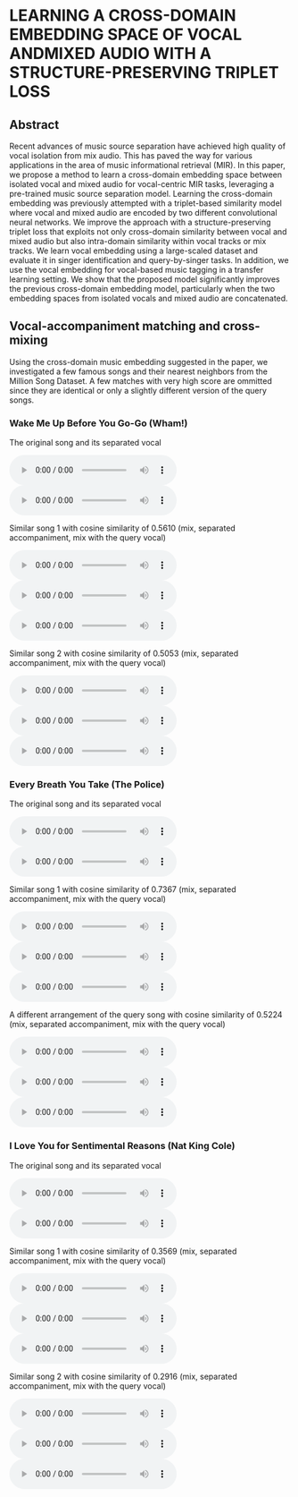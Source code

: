 
# LEARNING A CROSS-DOMAIN EMBEDDING SPACE OF VOCAL ANDMIXED AUDIO WITH A STRUCTURE-PRESERVING TRIPLET LOSS

## Abstract

Recent advances of music source separation have achieved high quality of vocal isolation from mix audio. This has paved the way for various applications in the area of music informational retrieval (MIR). In this paper, we propose a method to learn a cross-domain embedding space between isolated vocal and mixed audio for vocal-centric MIR tasks, leveraging a pre-trained music source separation model. Learning the cross-domain embedding was previously attempted with a triplet-based similarity model where vocal and mixed audio are encoded by two different convolutional neural networks. We improve the approach with a structure-preserving triplet loss that exploits not only cross-domain similarity between vocal and mixed audio but also intra-domain similarity within vocal tracks or mix tracks. We learn vocal embedding using a large-scaled dataset and evaluate it in singer identification and query-by-singer tasks. In addition, we use the vocal embedding for vocal-based music tagging in a transfer learning setting. We show that the proposed model significantly improves the previous cross-domain embedding model, particularly when the two embedding spaces from isolated vocals and mixed audio are concatenated.

## Vocal-accompaniment matching and cross-mixing

Using the cross-domain music embedding suggested in the paper, we investigated a few famous songs and their nearest neighbors from the Million Song Dataset. A few matches with very high score are ommitted since they are identical or only a slightly different version of the query songs.

### Wake Me Up Before You Go-Go (Wham!)

The original song and its separated vocal

<audio controls>
    <source src='./3861472.clip.mp3'>
</audio>
<audio controls>
    <source src='./3861472_vocals.wav'>
</audio>

Similar song 1 with cosine similarity of 0.5610 (mix, separated accompaniment, mix with the query vocal)

<audio controls>
    <source src='./4560177.clip.mp3'>
</audio>
<audio controls>
    <source src='./4560177_accompaniment.wav'>
</audio>
<audio controls>
    <source src='./wakemeup_4560177_mix.mp3'>
</audio>

Similar song 2 with cosine similarity of 0.5053 (mix, separated accompaniment, mix with the query vocal)

<audio controls>
    <source src='./5636269.clip.mp3'>
</audio>
<audio controls>
    <source src='./5636269_accompaniment.wav'>
</audio>
<audio controls>
    <source src='./wakemeup_5636269_mix.mp3'>
</audio>

### Every Breath You Take (The Police)

The original song and its separated vocal

<audio controls>
    <source src='./3727172.clip.mp3'>
</audio>
<audio controls>
    <source src='./3727172_vocals.wav'>
</audio>

Similar song 1 with cosine similarity of 0.7367 (mix, separated accompaniment, mix with the query vocal)

<audio controls>
    <source src='./5349014.clip.mp3'>
</audio>
<audio controls>
    <source src='./5349014_accompaniment.wav'>
</audio>
<audio controls>
    <source src='./everybreath_5349014_mix.mp3'>
</audio>

A different arrangement of the query song with cosine similarity of 0.5224 (mix, separated accompaniment, mix with the query vocal)

<audio controls>
    <source src='./169646.clip.mp3'>
</audio>
<audio controls>
    <source src='./169646_accompaniment.wav'>
</audio>
<audio controls>
    <source src='./everybreath_169646_mix.mp3'>
</audio>

### I Love You for Sentimental Reasons (Nat King Cole)

The original song and its separated vocal

<audio controls>
    <source src='./7857958.clip.mp3'>
</audio>
<audio controls>
    <source src='./7857958_vocals.wav'>
</audio>

Similar song 1 with cosine similarity of 0.3569 (mix, separated accompaniment, mix with the query vocal)

<audio controls>
    <source src='./330766.clip.mp3'>
</audio>
<audio controls>
    <source src='./330766_accompaniment.wav'>
</audio>
<audio controls>
    <source src='./iloveyou_330766_mix.mp3'>
</audio>

Similar song 2 with cosine similarity of 0.2916 (mix, separated accompaniment, mix with the query vocal)

<audio controls>
    <source src='./3109933.clip.mp3'>
</audio>
<audio controls>
    <source src='./3109933_accompaniment.wav'>
</audio>
<audio controls>
    <source src='./iloveyou_3109933_mix.mp3'>
</audio>

